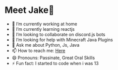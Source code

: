 # Meet Jake👋


- 🔭 I’m currently working at home
- 🌱 I’m currently learning reactjs
- 👯 I’m looking to collaborate on discord.js bots
- 🤔 I’m looking for help with Minecraft Java Plugins
- 💬 Ask me about Python, Js, Java
- 📫 How to reach me: [Here](https://jakecodes.com/contact)
- 😄 Pronouns: Passinate, Great Oral Skills
- ⚡ Fun fact: I started to code when i was 13

